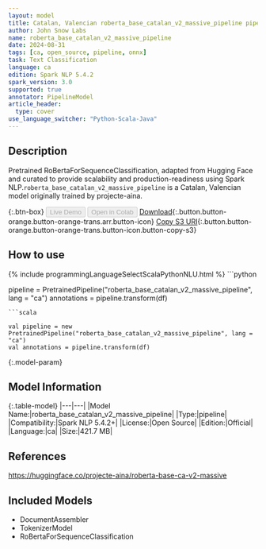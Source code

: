 ```yaml
---
layout: model
title: Catalan, Valencian roberta_base_catalan_v2_massive_pipeline pipeline RoBertaForSequenceClassification from projecte-aina
author: John Snow Labs
name: roberta_base_catalan_v2_massive_pipeline
date: 2024-08-31
tags: [ca, open_source, pipeline, onnx]
task: Text Classification
language: ca
edition: Spark NLP 5.4.2
spark_version: 3.0
supported: true
annotator: PipelineModel
article_header:
  type: cover
use_language_switcher: "Python-Scala-Java"
---
```


## Description

Pretrained RoBertaForSequenceClassification, adapted from Hugging Face and curated to provide scalability and production-readiness using Spark NLP.`roberta_base_catalan_v2_massive_pipeline` is a Catalan, Valencian model originally trained by projecte-aina.

{:.btn-box}
<button class="button button-orange" disabled>Live Demo</button>
<button class="button button-orange" disabled>Open in Colab</button>
[Download](https://s3.amazonaws.com/auxdata.johnsnowlabs.com/public/models/roberta_base_catalan_v2_massive_pipeline_ca_5.4.2_3.0_1725122884833.zip){:.button.button-orange.button-orange-trans.arr.button-icon}
[Copy S3 URI](s3://auxdata.johnsnowlabs.com/public/models/roberta_base_catalan_v2_massive_pipeline_ca_5.4.2_3.0_1725122884833.zip){:.button.button-orange.button-orange-trans.button-icon.button-copy-s3}

## How to use



<div class="tabs-box" markdown="1">
{% include programmingLanguageSelectScalaPythonNLU.html %}
```python

pipeline = PretrainedPipeline("roberta_base_catalan_v2_massive_pipeline", lang = "ca")
annotations =  pipeline.transform(df)   

```
```scala

val pipeline = new PretrainedPipeline("roberta_base_catalan_v2_massive_pipeline", lang = "ca")
val annotations = pipeline.transform(df)

```
</div>

{:.model-param}
## Model Information

{:.table-model}
|---|---|
|Model Name:|roberta_base_catalan_v2_massive_pipeline|
|Type:|pipeline|
|Compatibility:|Spark NLP 5.4.2+|
|License:|Open Source|
|Edition:|Official|
|Language:|ca|
|Size:|421.7 MB|

## References

https://huggingface.co/projecte-aina/roberta-base-ca-v2-massive

## Included Models

- DocumentAssembler
- TokenizerModel
- RoBertaForSequenceClassification